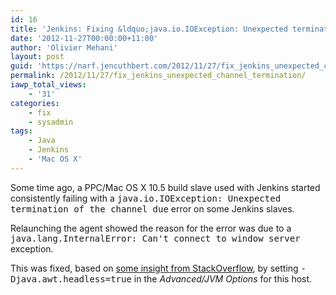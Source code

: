 ```yaml
---
id: 16
title: 'Jenkins: Fixing &ldquo;java.io.IOException: Unexpected termination of the channel&rdquo; due to &ldquo;java.lang.InternalError: Can&#8217;t connect to window server&rdquo;'
date: '2012-11-27T00:00:00+11:00'
author: 'Olivier Mehani'
layout: post
guid: 'https://narf.jencuthbert.com/2012/11/27/fix_jenkins_unexpected_channel_termination/'
permalink: /2012/11/27/fix_jenkins_unexpected_channel_termination/
iawp_total_views:
    - '31'
categories:
    - fix
    - sysadmin
tags:
    - Java
    - Jenkins
    - 'Mac OS X'
---
```


Some time ago, a PPC/Mac OS X 10.5 build slave used with Jenkins started consistently failing with a <tt>java.io.IOException: Unexpected termination of the channel due</tt> error on some Jenkins slaves.

Relaunching the agent showed the reason for the error was due to a <tt>java.lang.InternalError: Can't connect to window server</tt> exception.

This was fixed, based on [some insight from StackOverflow](http://stackoverflow.com/questions/11024555/elasticsearch-java-lang-internalerror-cant-connect-to-window-server), by setting <tt>-Djava.awt.headless=true</tt> in the *Advanced/JVM Options* for this host.